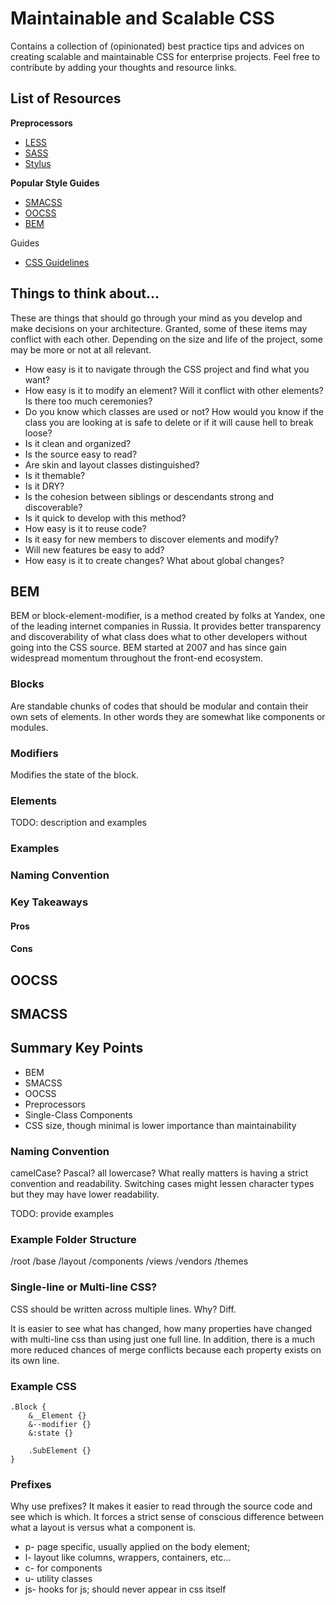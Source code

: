 # Maintainable and Scalable CSS

Contains a collection of (opinionated) best practice tips and advices on creating scalable and maintainable CSS for enterprise projects. Feel free to contribute by adding your thoughts and resource links.

## List of Resources

**Preprocessors**

- [LESS](lesscss.org)
- [SASS](sass-lang.com)
- [Stylus](http://learnboost.github.io/stylus/)

**Popular Style Guides**

- [SMACSS](https://smacss.com/)
- [OOCSS](http://oocss.org/)
- [BEM](http://bem.github.io/bem-method/html/all.en.html)

Guides

- [CSS Guidelines](cssguidelin.es)

## Things to think about...

These are things that should go through your mind as you develop and make decisions on your architecture. Granted, some of these items may conflict with each other. Depending on the size and life of the project, some may be more or not at all relevant.

- How easy is it to navigate through the CSS project and find what you want?
- How easy is it to modify an element? Will it conflict with other elements? Is there too much ceremonies?
- Do you know which classes are used or not? How would you know if the class you are looking at is safe to delete or if it will cause hell to break loose?
- Is it clean and organized?
- Is the source easy to read?
- Are skin and layout classes distinguished?
- Is it themable? 
- Is it DRY?
- Is the cohesion between siblings or descendants strong and discoverable?
- Is it quick to develop with this method?
- How easy is it to reuse code?
- Is it easy for new members to discover elements and modify?
- Will new features be easy to add?
- How easy is it to create changes? What about global changes?

## BEM

BEM or block-element-modifier, is a method created by folks at Yandex, one of the leading internet companies in Russia. It provides better transparency and discoverability of what class does what to other developers without going into the CSS source. BEM started at 2007 and has since gain widespread momentum throughout the front-end ecosystem.

### Blocks

Are standable chunks of codes that should be modular and contain their own sets of elements. In other words they are somewhat like components or modules.

### Modifiers

Modifies the state of the block.

### Elements

TODO: description and examples

### Examples

### Naming Convention

### Key Takeaways

#### Pros

#### Cons

## OOCSS

## SMACSS

## Summary Key Points

- BEM
- SMACSS
- OOCSS
- Preprocessors
- Single-Class Components
- CSS size, though minimal is lower importance than maintainability

### Naming Convention

camelCase? Pascal? all lowercase? What really matters is having a strict convention and readability. Switching cases might lessen character types but they may have lower readability.

TODO: provide examples

### Example Folder Structure

/root
    /base
    /layout
    /components
    /views
    /vendors
    /themes

### Single-line or Multi-line CSS?

CSS should be written across multiple lines. Why? Diff.

It is easier to see what has changed, how many properties have changed with multi-line css than using just one full line. In addition, there is a much more reduced chances of merge conflicts because each property exists on its own line.

### Example CSS

```
.Block {
    &__Element {}
    &--modifier {}
    &:state {}
    
    .SubElement {}
}
```

### Prefixes

Why use prefixes? It makes it easier to read through the source code and see which is which. It forces a strict sense of conscious difference between what a layout is versus what a component is.

- p-  page specific, usually applied on the body element;
- l-  layout like columns, wrappers, containers, etc...
- c-  for components
- u-  utility classes
- js- hooks for js; should never appear in css itself 
